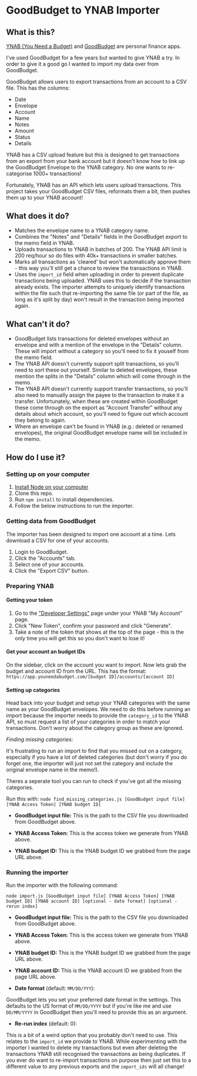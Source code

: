 # GoodBudget to YNAB Importer

## What is this?
[YNAB (You Need a Budget)](https://www.youneedabudget.com/) and [GoodBudget](https://goodbudget.com/) are personal finance apps.

I've used GoodBudget for a few years but wanted to give YNAB a try. In order to give it a good go I wanted to import my data over from GoodBudget.

GoodBudget allows users to export transactions from an account to a CSV file. This has the columns:
* Date
* Envelope
* Account
* Name
* Notes
* Amount
* Status
* Details

YNAB has a CSV upload feature but this is designed to get transactions from an export from your bank account but it doesn't know how to link up the GoodBudget Envelope to the YNAB category. No one wants to re-categorise 1000+ transactions!

Fortunately, YNAB has an API which lets users upload transactions. This project takes your GoodBudget CSV files, reformats them a bit, then pushes them up to your YNAB account!

## What does it do?
* Matches the envelope name to a YNAB category name.
* Combines the "Notes" and "Details" fields in the GoodBudget export to the memo field in YNAB.
* Uploads transactions to YNAB in batches of 200. The YNAB API limit is 200 req/hour so do files with 40k+ transactions in smaller batches.
* Marks all transactions as 'cleared' but won't automatically approve them - this way you'll still get a chance to review the transactions in YNAB.
* Uses the `import_id` field when uploading in order to prevent duplicate transactions being uploaded. YNAB uses this to decide if the transaction already exists. The importer attempts to uniquely identify transactions within the file such that re-importing the same file (or part of the file, as long as it's split by day) won't result in the transaction being imported again.

## What can't it do?
* GoodBudget lists transactions for deleted envelopes without an envelope and with a mention of the envelope in the "Details" column. These will import without a category so you'll need to fix it youself from the memo field.
* The YNAB API doesn't currently support split transactions, so you'll need to sort these out yourself. Similar to deleted envelopes, these mention the splits in the "Details" column which will come through in the memo.
* The YNAB API doesn't currently support transfer transactions, so you'll also need to manually assign the payee to the transaction to make it a transfer. Unfortunately, when these are created within GoodBudget these come through on the export as "Account Transfer" without any details about which account, so you'll need to figure out which account they belong to again.
* Where an envelope can't be found in YNAB (e.g.: deleted or renamed envelopes), the original GoodBudget envelope name will be included in the memo.

## How do I use it?
### Setting up on your computer
1. [Install Node on your computer](https://nodejs.org/en/download/)
2. Clone this repo.
3. Run `npm install` to install dependencies.
4. Follow the below instructions to run the importer.

### Getting data from GoodBudget
The importer has been designed to import one account at a time. Lets download a CSV for one of your accounts.

1. Login to GoodBudget.
2. Click the "Accounts" tab.
3. Select one of your accounts.
4. Click the "Export CSV" button.

### Preparing YNAB

#### Getting your token
1. Go to the ["Developer Settings"](https://app.youneedabudget.com/settings/developer) page under your YNAB "My Account" page.
2. Click "New Token", confirm your password and click "Generate".
3. Take a note of the token that shows at the top of the page - this is the only time you will get this so you don't want to lose it!

#### Get your account an budget IDs
On the sidebar, click on the account you want to import. Now lets grab the budget and account ID from the URL. This has the format: `https://app.youneedabudget.com/[budget ID]/accounts/[account ID]`

#### Setting up categories
Head back into your budget and setup your YNAB categories with the same name as your GoodBudget envelopes. We need to do this before running an import because the importer needs to provide the `category_id` to the YNAB API, so must request a list of your categories in order to match your transactions. Don't worry about the category group as these are ignored.

*Finding missing categories:*

It's frustrating to run an import to find that you missed out on a category, especially if you have a lot of deleted categories (but don't worry if you do forget one, the importer will just not set the category and include the original envelope name in the memo!).

Theres a seperate tool you can run to check if you've got all the missing categories.

Run this with:
`node find_missing_categories.js [GoodBudget input file] [YNAB Access Token] [YNAB budget ID]`

* **GoodBudget input file:** This is the path to the CSV file you downloaded from GoodBudget above.

* **YNAB Access Token:** This is the access token we generate from YNAB above.

* **YNAB budget ID:** This is the YNAB budget ID we grabbed from the page URL above.

### Running the importer
Run the importer with the following command:

`node import.js [GoodBudget input file] [YNAB Access Token] [YNAB budget ID] [YNAB account ID] [optional - date format] [optional - rerun index]`

* **GoodBudget input file:** This is the path to the CSV file you downloaded from GoodBudget above.

* **YNAB Access Token:** This is the access token we generate from YNAB above.

* **YNAB budget ID:** This is the YNAB budget ID we grabbed from the page URL above.

* **YNAB account ID:** This is the YNAB account ID we grabbed from the page URL above.

* **Date format** (default: `MM/DD/YYY`):

GoodBudget lets you set your preferred date format in the settings. This defaults to the US format of `MM/DD/YYYY` but if you're like me and use `DD/MM/YYYY` in GoodBudget then you'll need to provide this as an argument.

* **Re-run index** (default: 0):

This is a bit of a weird option that you probably don't need to use. This relates to the `import_id` we provide to YNAB. While experimenting with the importer I wanted to delete my transactions but even after deleting the transactions YNAB still recognised the transactions as being duplicates. If you ever do want to re-import transactions on purpose then just set this to a different value to any previous exports and the `import_ids` will all change!